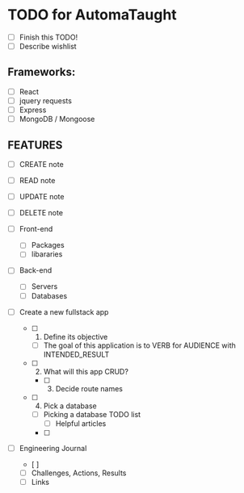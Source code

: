 
# TODO for AutomaTaught

- [ ] Finish this TODO!
- [ ] Describe wishlist

## Frameworks:

- [ ] React
- [ ] jquery requests
- [ ] Express
- [ ] MongoDB / Mongoose

## FEATURES

- [ ] CREATE note
- [ ] READ note
- [ ] UPDATE note
- [ ] DELETE note

- [ ] Front-end
  - [ ] Packages
  - [ ] libararies
- [ ] Back-end
  - [ ] Servers
  - [ ] Databases

- [ ] Create a new fullstack app
  - [ ] 1. Define its objective
    - [ ] The goal of this application is to VERB for AUDIENCE with INTENDED_RESULT
  - [ ] 2. What will this app CRUD?
    - [ ] 3. Decide route names
  - [ ] 4. Pick a database
    - [ ] Picking a database TODO list
      - [ ] Helpful articles
    - [ ]
- [ ] Engineering Journal
  - [ ]
  - [ ] Challenges, Actions, Results
  - [ ] Links